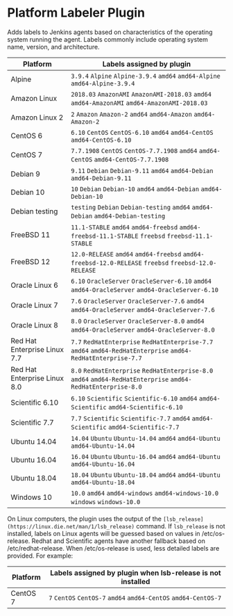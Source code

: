 # Platform Labeler Plugin

Adds labels to Jenkins agents based on characteristics of the operating system running the agent.
Labels commonly include operating system name, version, and architecture.

| Platform                     | Labels assigned by plugin                                                                                     |
| ---------------------------- | ------------------------------------------------------------------------------------------------------------- |
| Alpine                       | `3.9.4` `Alpine` `Alpine-3.9.4` `amd64` `amd64-Alpine` `amd64-Alpine-3.9.4`                                   |
| Amazon Linux                 | `2018.03` `AmazonAMI` `AmazonAMI-2018.03` `amd64` `amd64-AmazonAMI` `amd64-AmazonAMI-2018.03`                 |
| Amazon Linux 2               | `2` `Amazon` `Amazon-2` `amd64` `amd64-Amazon` `amd64-Amazon-2`                                               |
| CentOS 6                     | `6.10` `CentOS` `CentOS-6.10` `amd64` `amd64-CentOS` `amd64-CentOS-6.10`                                      |
| CentOS 7                     | `7.7.1908` `CentOS` `CentOS-7.7.1908` `amd64` `amd64-CentOS` `amd64-CentOS-7.7.1908`                          |
| Debian 9                     | `9.11` `Debian` `Debian-9.11` `amd64` `amd64-Debian` `amd64-Debian-9.11`                                      |
| Debian 10                    | `10` `Debian` `Debian-10` `amd64` `amd64-Debian` `amd64-Debian-10`                                            |
| Debian testing               | `testing` `Debian` `Debian-testing` `amd64` `amd64-Debian` `amd64-Debian-testing`                             |
| FreeBSD 11                   | `11.1-STABLE` `amd64` `amd64-freebsd` `amd64-freebsd-11.1-STABLE` `freebsd` `freebsd-11.1-STABLE`             |
| FreeBSD 12                   | `12.0-RELEASE` `amd64` `amd64-freebsd` `amd64-freebsd-12.0-RELEASE` `freebsd` `freebsd-12.0-RELEASE`          |
| Oracle Linux 6               | `6.10` `OracleServer` `OracleServer-6.10` `amd64` `amd64-OracleServer` `amd64-OracleServer-6.10`              |
| Oracle Linux 7               | `7.6` `OracleServer` `OracleServer-7.6` `amd64` `amd64-OracleServer` `amd64-OracleServer-7.6`                 |
| Oracle Linux 8               | `8.0` `OracleServer` `OracleServer-8.0` `amd64` `amd64-OracleServer` `amd64-OracleServer-8.0`                 |
| Red Hat Enterprise Linux 7.7 | `7.7` `RedHatEnterprise` `RedHatEnterprise-7.7` `amd64` `amd64-RedHatEnterprise` `amd64-RedHatEnterprise-7.7` |
| Red Hat Enterprise Linux 8.0 | `8.0` `RedHatEnterprise` `RedHatEnterprise-8.0` `amd64` `amd64-RedHatEnterprise` `amd64-RedHatEnterprise-8.0` |
| Scientific 6.10              | `6.10` `Scientific` `Scientific-6.10` `amd64` `amd64-Scientific` `amd64-Scientific-6.10`                      |
| Scientific 7.7               | `7.7` `Scientific` `Scientific-7.7` `amd64` `amd64-Scientific` `amd64-Scientific-7.7`                         |
| Ubuntu 14.04                 | `14.04` `Ubuntu` `Ubuntu-14.04` `amd64` `amd64-Ubuntu` `amd64-Ubuntu-14.04`                                   |
| Ubuntu 16.04                 | `16.04` `Ubuntu` `Ubuntu-16.04` `amd64` `amd64-Ubuntu` `amd64-Ubuntu-16.04`                                   |
| Ubuntu 18.04                 | `18.04` `Ubuntu` `Ubuntu-18.04` `amd64` `amd64-Ubuntu` `amd64-Ubuntu-18.04`                                   |
| Windows 10                   | `10.0` `amd64` `amd64-windows` `amd64-windows-10.0` `windows` `windows-10.0`                                  |

On Linux computers, the plugin uses the output of the `[lsb_release](https://linux.die.net/man/1/lsb_release)` command.
If `lsb_release` is not installed, labels on Linux agents will be guessed based on values in /etc/os-release.
Redhat and Scientific agents have another fallback based on /etc/redhat-release.
When /etc/os-release is used, less detailed labels are provided.
For example:

| Platform         | Labels assigned by plugin when lsb-release is not installed     |
| ---------------- | --------------------------------------------------------------- |
| CentOS 7         | `7` `CentOS` `CentOS-7` `amd64` `amd64-CentOS` `amd64-CentOS-7` |
